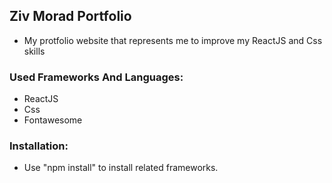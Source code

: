 ## Ziv Morad Portfolio
- My protfolio website that represents me to improve my ReactJS and Css skills

### Used Frameworks And Languages:
- ReactJS
- Css
- Fontawesome

### Installation:
- Use "npm install" to install related frameworks.

